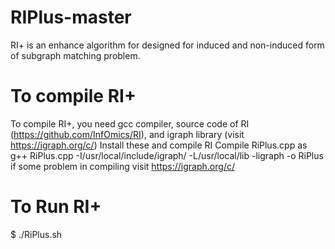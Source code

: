 # RIPlus-master
RI+ is an enhance algorithm for designed for induced and non-induced form of subgraph matching problem.
# To compile RI+
To compile RI+, you need gcc compiler, source code of RI (https://github.com/InfOmics/RI), and igraph library (visit https://igraph.org/c/)
Install these and compile RI
Compile RiPlus.cpp as g++ RiPlus.cpp -I/usr/local/include/igraph/ -L/usr/local/lib -ligraph -o RiPlus
if some problem in compiling visit  https://igraph.org/c/
# To Run RI+
$ ./RiPlus.sh
